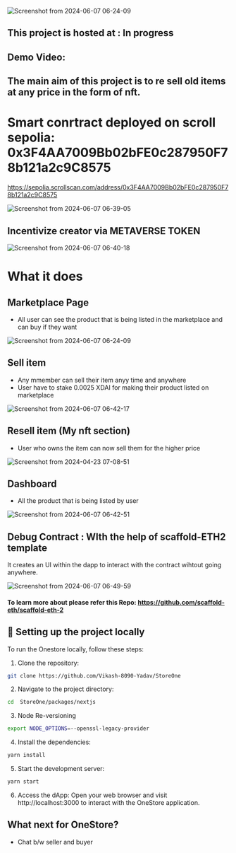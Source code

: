 

![Screenshot from 2024-06-07 06-24-09](https://github.com/Vikash-8090-Yadav/StoreOne/assets/85225156/2aecac4b-9dde-47bc-a5c3-1740d2be09fb)


## This project is hosted at : In progress

## Demo Video: 

## The main aim of this project  is to re sell old items  at any price in the form of nft. 


# Smart conrtract deployed on scroll sepolia: 0x3F4AA7009Bb02bFE0c287950F78b121a2c9C8575
 

https://sepolia.scrollscan.com/address/0x3F4AA7009Bb02bFE0c287950F78b121a2c9C8575


![Screenshot from 2024-06-07 06-39-05](https://github.com/Vikash-8090-Yadav/StoreOne/assets/85225156/81935899-fc16-4366-be15-cd5a5d7a5774)



## Incentivize creator via METAVERSE TOKEN 

![Screenshot from 2024-06-07 06-40-18](https://github.com/Vikash-8090-Yadav/StoreOne/assets/85225156/43e81fd5-e407-4f51-8b32-ef9f92d03691)



# What it does

## Marketplace Page

- All user can see the product that is  being listed in the  marketplace and can buy if they want

![Screenshot from 2024-06-07 06-24-09](https://github.com/Vikash-8090-Yadav/StoreOne/assets/85225156/563ce980-aebf-4a8a-b96b-4aa84b2c40d8)

## Sell item 

- Any mmember can sell their item anyy time and anywhere
- User have to stake 0.0025 XDAI for making their product listed on marketplace

![Screenshot from 2024-06-07 06-42-17](https://github.com/Vikash-8090-Yadav/StoreOne/assets/85225156/2b5e647c-7e5e-48e6-a7af-a011e834b6cb)


## Resell item (My nft section)

- User who owns the item  can now sell  them for the higher price 

![Screenshot from 2024-04-23 07-08-51](https://github.com/Vikash-8090-Yadav/Combo/assets/85225156/939d2e79-18cc-4d2a-9220-ba35e69d7549)


## Dashboard 

- All the product that is being listed by user


![Screenshot from 2024-06-07 06-42-51](https://github.com/Vikash-8090-Yadav/StoreOne/assets/85225156/f3f2733f-c640-4706-9c51-c0a8425ef9e9)


## Debug Contract : WIth the help of scaffold-ETH2 template

It creates an  UI  within  the dapp to interact with the contract wihtout going anywhere.

![Screenshot from 2024-06-07 06-49-59](https://github.com/Vikash-8090-Yadav/StoreOne/assets/85225156/94536dff-8298-4fda-9fd7-bba4c977b701)


#### To learn  more about please   refer this Repo: https://github.com/scaffold-eth/scaffold-eth-2


## 🚀 Setting up the project locally

To run the Onestore locally, follow these steps:
1. Clone the repository:
 ```bash
 git clone https://github.com/Vikash-8090-Yadav/StoreOne
 ```
 2. Navigate to the project directory:
```bash
cd  StoreOne/packages/nextjs
```
3. Node Re-versioning

```bash
export NODE_OPTIONS=--openssl-legacy-provider
```

4. Install the dependencies:
```bash
yarn install
```
5. Start the development server:
```bash
yarn start
```
6. Access the dApp:
Open your web browser and visit http://localhost:3000 to interact with the OneStore application.



## What next for OneStore?

- Chat b/w seller and buyer
